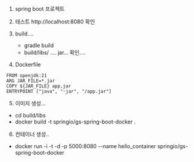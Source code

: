 1. spring boot 프로젝트
2. 테스트 http://localhost:8080 확인

3. build....
   - gradle build
   - build/libs/ .... jar... 확인....

4. Dockerfile
```
FROM openjdk:21
ARG JAR_FILE=*.jar
COPY ${JAR_FILE} app.jar
ENTRYPOINT ["java", "-jar", "/app.jar"]
```
5. 이미지 생성...
  - cd build/libs 
  - docker build -t springio/gs-spring-boot-docker .

6. 컨테이너 생성..
  - docker run -i -t -d -p 5000:8080 --name hello_container springio/gs-spring-boot-docker
